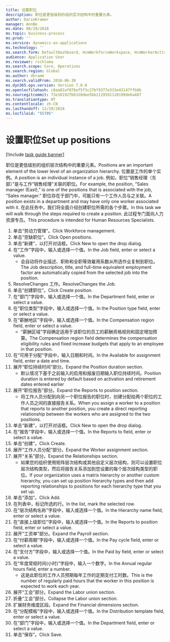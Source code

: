 ```yaml
---
title: 设置职位
description: 职位是更低级别的组织层次结构中的重要元素。
author: DarinKramer
manager: AnnBe
ms.date: 08/29/2018
ms.topic: business-process
ms.prod: ''
ms.service: dynamics-ax-applications
ms.technology: ''
ms.search.form: DefaultDashboard, HcmWorkforceWorkspace, HcmWorkerActivityChart, HcmAllWorkersListPart, HcmPosition, HcmPositionNewPosition, HcmJobLookup, HcmPositionReportsToDialog, HcmPositionLookup, FinancialDimensionDefaultTemplatesLookup, DimensionLookup
audience: Application User
ms.reviewer: rschloma
ms.search.scope: Core, Operations
ms.search.region: Global
ms.author: dkrame
ms.search.validFrom: 2016-06-30
ms.dyn365.ops.version: Version 7.0.0
ms.openlocfilehash: c8aa82af876ef5f3c27bf9377e333e43147ffb0b
ms.sourcegitcommit: 73e10192fb6318dee5bb1129591120199de6a487
ms.translationtype: HT
ms.contentlocale: zh-CN
ms.lasthandoff: 12/20/2018
ms.locfileid: "55705"
---
```

# <a name="set-up-positions"></a><span data-ttu-id="c277e-103">设置职位</span><span class="sxs-lookup"><span data-stu-id="c277e-103">Set up positions</span></span>

[!include [task guide banner](../../includes/task-guide-banner.md)]

<span data-ttu-id="c277e-104">职位是更低级别的组织层次结构中的重要元素。</span><span class="sxs-lookup"><span data-stu-id="c277e-104">Positions are an important element of the lower level of an organization hierarchy.</span></span> <span data-ttu-id="c277e-105">位置是工作的单个实例。</span><span class="sxs-lookup"><span data-stu-id="c277e-105">A position is an individual instance of a job.</span></span> <span data-ttu-id="c277e-106">例如，职位“销售经理（东部）”是与工作“销售经理”关联的职位。</span><span class="sxs-lookup"><span data-stu-id="c277e-106">For example, the position, “Sales manager (East),” is one of the positions that is associated with the job, “Sales manager.”</span></span> <span data-ttu-id="c277e-107">职位存在于部门中，可能只有一个工作人员与之关联。</span><span class="sxs-lookup"><span data-stu-id="c277e-107">A position exists in a department and may have only one worker associated with it.</span></span> <span data-ttu-id="c277e-108">在此任务中，我们将全面介绍创建职位所需的各个步骤。</span><span class="sxs-lookup"><span data-stu-id="c277e-108">In this task we will walk through the steps required to create a position.</span></span> <span data-ttu-id="c277e-109">此过程专门面向人力资源专员。</span><span class="sxs-lookup"><span data-stu-id="c277e-109">This procedure is intended for Human Resources Specialists.</span></span>

1. <span data-ttu-id="c277e-110">单击“劳动力管理”。</span><span class="sxs-lookup"><span data-stu-id="c277e-110">Click Workforce management.</span></span>
2. <span data-ttu-id="c277e-111">单击“空缺职位”。</span><span class="sxs-lookup"><span data-stu-id="c277e-111">Click Open positions.</span></span>
3. <span data-ttu-id="c277e-112">单击“新建”，以打开对话框。</span><span class="sxs-lookup"><span data-stu-id="c277e-112">Click New to open the drop dialog.</span></span>
4. <span data-ttu-id="c277e-113">在“工作”字段中，输入或选择一个值。</span><span class="sxs-lookup"><span data-stu-id="c277e-113">In the Job field, enter or select a value.</span></span>
    * <span data-ttu-id="c277e-114">会自动将作业描述、职称和全职等效雇用系数从所选作业复制到职位。</span><span class="sxs-lookup"><span data-stu-id="c277e-114">The Job description, title, and full-time equivalent employment factor are automatically copied from the selected job into the position.</span></span>  
5. <span data-ttu-id="c277e-115">ResolveChanges 工作。</span><span class="sxs-lookup"><span data-stu-id="c277e-115">ResolveChanges the Job.</span></span>
6. <span data-ttu-id="c277e-116">单击“创建职位”。</span><span class="sxs-lookup"><span data-stu-id="c277e-116">Click Create position.</span></span>
7. <span data-ttu-id="c277e-117">在“部门”字段中，输入或选择一个值。</span><span class="sxs-lookup"><span data-stu-id="c277e-117">In the Department field, enter or select a value.</span></span>
8. <span data-ttu-id="c277e-118">在“职位类型”字段中，输入或选择一个值。</span><span class="sxs-lookup"><span data-stu-id="c277e-118">In the Position type field, enter or select a value.</span></span>
9. <span data-ttu-id="c277e-119">在“薪酬地区”字段中，输入或选择一个值。</span><span class="sxs-lookup"><span data-stu-id="c277e-119">In the Compensation region field, enter or select a value.</span></span>
    * <span data-ttu-id="c277e-120">“薪酬区域”字段确定适用于该职位的员工的薪酬资格规则和固定增加预算。</span><span class="sxs-lookup"><span data-stu-id="c277e-120">The Compensation region field determines the compensation eligibility rules and fixed increase budgets that apply to an employee in that position.</span></span>  
10. <span data-ttu-id="c277e-121">在“可用于分配”字段中，输入日期和时间。</span><span class="sxs-lookup"><span data-stu-id="c277e-121">In the Available for assignment field, enter a date and time.</span></span>
11. <span data-ttu-id="c277e-122">展开“职位持续时间”部分。</span><span class="sxs-lookup"><span data-stu-id="c277e-122">Expand the Position duration section.</span></span>
    * <span data-ttu-id="c277e-123">默认情况下基于之前输入的启用和报废日期输入职位持续时间。</span><span class="sxs-lookup"><span data-stu-id="c277e-123">Position duration is entered by default based on activation and retirement dates entered earlier</span></span>  
12. <span data-ttu-id="c277e-124">展开“职位报告”部分。</span><span class="sxs-lookup"><span data-stu-id="c277e-124">Expand the Reports to position section.</span></span>
    * <span data-ttu-id="c277e-125">将工作人员分配到向另一个职位报告的职位时，创建分配给两个职位的工作人员之间的直接报告关系。</span><span class="sxs-lookup"><span data-stu-id="c277e-125">When you assign a worker to a position that reports to another position, you create a direct reporting relationship between the workers who are assigned to the two positions.</span></span>  
13. <span data-ttu-id="c277e-126">单击“新建”，以打开对话框。</span><span class="sxs-lookup"><span data-stu-id="c277e-126">Click New to open the drop dialog.</span></span>
14. <span data-ttu-id="c277e-127">在“报告”字段中，输入或选择一个值。</span><span class="sxs-lookup"><span data-stu-id="c277e-127">In the Reports to field, enter or select a value.</span></span>
15. <span data-ttu-id="c277e-128">单击“创建”。</span><span class="sxs-lookup"><span data-stu-id="c277e-128">Click Create.</span></span>
16. <span data-ttu-id="c277e-129">展开“工作人员分配”部分。</span><span class="sxs-lookup"><span data-stu-id="c277e-129">Expand the Worker assignment section.</span></span>
17. <span data-ttu-id="c277e-130">展开“关系”部分。</span><span class="sxs-lookup"><span data-stu-id="c277e-130">Expand the Relationships section.</span></span>
    * <span data-ttu-id="c277e-131">如果您的组织使用矩阵层次结构或其他自定义层次结构，则可以设置职位层次结构类型，然后将报告关系添加到您设置的每个层次结构类型的职位。</span><span class="sxs-lookup"><span data-stu-id="c277e-131">If your organization uses a matrix hierarchy or another custom hierarchy, you can set up position hierarchy types and then add reporting relationships to positions for each hierarchy type that you set up.</span></span>  
18. <span data-ttu-id="c277e-132">单击“添加”。</span><span class="sxs-lookup"><span data-stu-id="c277e-132">Click Add.</span></span>
19. <span data-ttu-id="c277e-133">在列表中，标记所选的行。</span><span class="sxs-lookup"><span data-stu-id="c277e-133">In the list, mark the selected row.</span></span>
20. <span data-ttu-id="c277e-134">在“层次结构名称”字段中，输入或选择一个值。</span><span class="sxs-lookup"><span data-stu-id="c277e-134">In the Hierarchy name field, enter or select a value.</span></span>
21. <span data-ttu-id="c277e-135">在“直接上级职位”字段中，输入或选择一个值。</span><span class="sxs-lookup"><span data-stu-id="c277e-135">In the Reports to position field, enter or select a value.</span></span>
22. <span data-ttu-id="c277e-136">展开“工资单”部分。</span><span class="sxs-lookup"><span data-stu-id="c277e-136">Expand the Payroll section.</span></span>
23. <span data-ttu-id="c277e-137">在“付薪周期”字段中，输入或选择一个值。</span><span class="sxs-lookup"><span data-stu-id="c277e-137">In the Pay cycle field, enter or select a value.</span></span>
24. <span data-ttu-id="c277e-138">在“支付方”字段中，输入或选择一个值。</span><span class="sxs-lookup"><span data-stu-id="c277e-138">In the Paid by field, enter or select a value.</span></span>
25. <span data-ttu-id="c277e-139">在“年度常规时间(小时)”字段中，输入一个数字。</span><span class="sxs-lookup"><span data-stu-id="c277e-139">In the Annual regular hours field, enter a number.</span></span>
    * <span data-ttu-id="c277e-140">这是此职位的工作人员预期每年工作的定期支付工时数。</span><span class="sxs-lookup"><span data-stu-id="c277e-140">This is the number of regularly paid hours that the worker in this position is expected to work each year.</span></span>  
26. <span data-ttu-id="c277e-141">展开“工会”部分。</span><span class="sxs-lookup"><span data-stu-id="c277e-141">Expand the Labor union section.</span></span>
27. <span data-ttu-id="c277e-142">折叠“工会”部分。</span><span class="sxs-lookup"><span data-stu-id="c277e-142">Collapse the Labor union section.</span></span>
28. <span data-ttu-id="c277e-143">扩展财务维度区段。</span><span class="sxs-lookup"><span data-stu-id="c277e-143">Expand the Financial dimensions section.</span></span>
29. <span data-ttu-id="c277e-144">在“分配模板”字段中，输入或选择一个值。</span><span class="sxs-lookup"><span data-stu-id="c277e-144">In the Distribution template field, enter or select a value.</span></span>
30. <span data-ttu-id="c277e-145">在“部门”字段中，输入或选择一个值。</span><span class="sxs-lookup"><span data-stu-id="c277e-145">In the Department field, enter or select a value.</span></span>
31. <span data-ttu-id="c277e-146">单击“保存”。</span><span class="sxs-lookup"><span data-stu-id="c277e-146">Click Save.</span></span>

